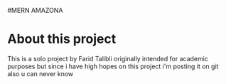 #MERN AMAZONA

# About this project

This is a solo project by Farid Talibli originally intended for academic purposes but since i have high hopes on this project i'm posting it on git also u can never know
